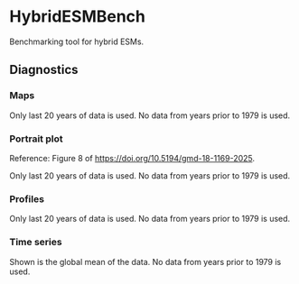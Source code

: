 # HybridESMBench

Benchmarking tool for hybrid ESMs.

## Diagnostics

### Maps

Only last 20 years of data is used. No data from years prior to 1979 is used.

### Portrait plot

Reference: Figure 8 of <https://doi.org/10.5194/gmd-18-1169-2025>.

Only last 20 years of data is used. No data from years prior to 1979 is used.

### Profiles

Only last 20 years of data is used. No data from years prior to 1979 is used.

### Time series

Shown is the global mean of the data. No data from years prior to 1979 is used.
